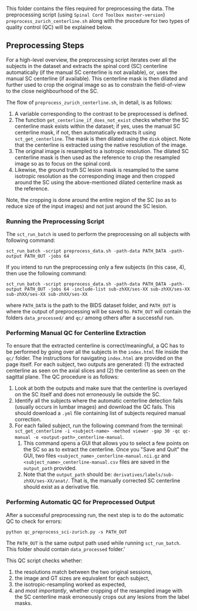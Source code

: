 This folder contains the files required for preprocessing the data. The preprocessing script (using `Spinal Cord Toolbox master-version`) `preprocess_zurich_centerline.sh` along with the procedure for two types of quality control (QC) will be explained below. 

## Preprocessing Steps

For a high-level overview, the preprocessing script iterates over all the subjects in the dataset and extracts the spinal cord (SC) centerline automatically (if the manual SC centerline is not available), or, uses the manual SC centerline (if available). This centerline mask is then dilated and further used to crop the original image so as to constrain the field-of-view to the close neighbourhood of the SC. 

The flow of `preprocess_zurich_centerline.sh`, in detail, is as follows:

1. A variable corresponding to the contrast to be preprocessed is defined. 
2. The function `get_centerline_if_does_not_exist` checks whether the SC centerline mask exists within the dataset; if yes, uses the manual SC centerline mask, if not, then automatically extracts it using `sct_get_centerline`. The mask is then dilated using the `disk` object. Note that the centerline is extracted using the native resolution of the image. 
3. The original image is resampled to a isotropic resolution. The dilated SC centerline mask is then used as the reference to crop the resampled image so as to focus on the spinal cord.
4. Likewise, the ground truth SC lesion mask is resampled to the same isotropic resolution as the corresponding image and then cropped around the SC using the above-mentioned dilated centerline mask as the reference. 

Note, the cropping is done around the entire region of the SC (so as to reduce size of the input images) and not just around the SC lesion. 

### Running the Preprocessing Script
The `sct_run_batch` is used to perform the preprocessing on all subjects with following command:
```
sct_run_batch -script preprocess_data.sh -path-data PATH_DATA -path-output PATH_OUT -jobs 64
```

If you intend to run the preprocessing only a few subjects (in this case, 4), then use the following command:
```
sct_run_batch -script preprocess_data.sh -path-data PATH_DATA -path-output PATH_OUT -jobs 64 -include-list sub-zhXX/ses-XX sub-zhXX/ses-XX sub-zhXX/ses-XX sub-zhXX/ses-XX
```
where `PATH_DATA` is the path to the BIDS dataset folder, and `PATH_OUT` is where the output of preprocessing will be saved to. `PATH_OUT` will contain the folders `data_processed/` and `qc/` among others after a successful run.

### Performing Manual QC for Centerline Extraction
To ensure that the extracted centerline is correct/meaningful, a QC has to be performed by going over all the subjects in the `index.html` file inside the `qc/` folder. The instructions for navigating `index.html` are provided on the page itself. For each subject, two outputs are generated: (1) the extracted centerline as seen on the axial slices and (2) the centerline as seen on the sagittal plane. The QC procedure is as follows:
1. Look at both the outputs and make sure that the centerline is overlayed on the SC itself and does not erroneously lie outside the SC.
2. Identify all the subjects where the automatic centerline detection fails (usually occurs in lumbar images) and download the QC fails. This should download a `.yml` file containing list of subjects required manual correction. 
3. For each failed subject, run the following command from the terminal: `sct_get_centerline -i <subject-name> -method viewer -gap 30 -qc qc-manual -o <output-path>_centerline-manual`. 
    1. This command opens a GUI that allows you to select a few points on the SC so as to extract the centerline. Once you "Save and Quit" the GUI, two files `<subject_name>_centerline-manual.nii.gz` and `<subject_name>_centerline-manual.csv` files are saved in the `output_path` provided.
    2. Note that the `output_path` should be: `derivatives/labels/sub-zhXX/ses-XX/anat/`. That is, the manually corrected SC centerline should exist as a derivative file. 


### Performing Automatic QC for Preprocessed Output
After a successful preprocessing run, the next step is to do the automatic QC to check for errors:
```
python qc_preprocess_sci-zurich.py -s PATH_OUT
```
The `PATH_OUT` is the same output path used while running `sct_run_batch`. This folder should contain `data_processed` folder.'

This QC script checks whether:

1. the resolutions match between the two original sessions,
2. the image and GT sizes are equivalent for each subject,
3. the isotropic-resampling worked as expected,
4. and _most importantly_, whether cropping of the resampled image with the SC centerline mask erroneously crops out any lesions from the label masks.
